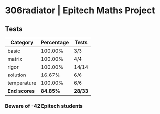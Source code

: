 # 306radiator | Epitech Maths Project

## Tests

| Category | Percentage | Tests |
|----------|------------|-------|
| basic | 100.00% | 3/3 |
| matrix | 100.00% | 4/4 |
| rigor | 100.00% | 14/14 |
| solution | 16.67% | 6/6 |
| temperature | 100.00% | 6/6 |
| **End scores** | **84.85%** | **28/33** |

### Beware of -42 Epitech students
